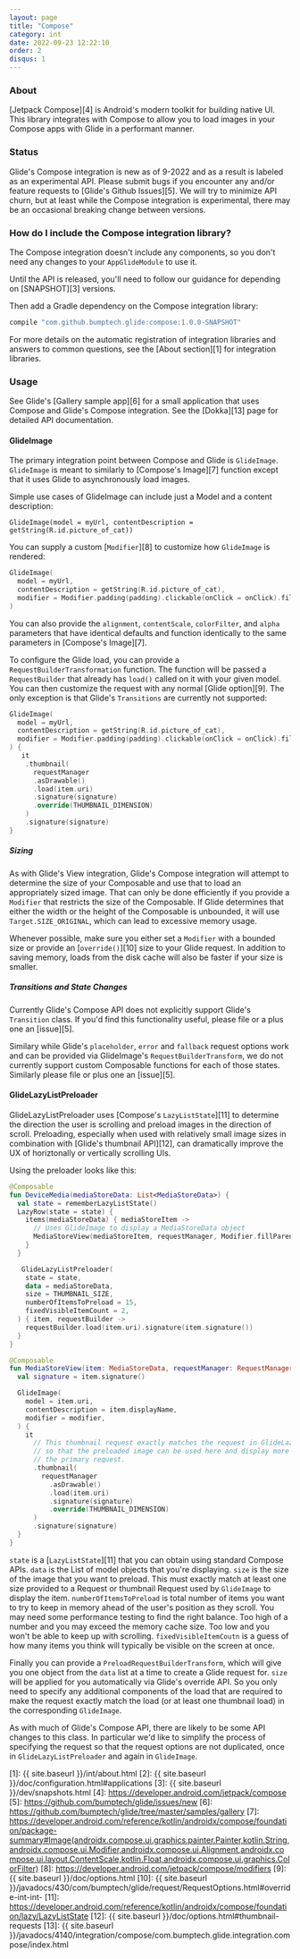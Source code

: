 ```yaml
---
layout: page
title: "Compose"
category: int
date: 2022-09-23 12:22:10
order: 2
disqus: 1
---
```


### About

[Jetpack Compose][4] is Android's modern toolkit for building native UI. This library integrates with Compose to allow you to load images in your Compose apps with Glide in a performant manner. 


### Status

Glide's Compose integration is new as of 9-2022 and as a result is labeled as an experimental API. Please submit bugs if you encounter any and/or feature requests to [Glide's Github Issues][5]. We will try to minimize API churn, but at least while the Compose integration is experimental, there may be an occasional breaking change between versions.


### How do I include the Compose integration library?

The Compose integration doesn't include any components, so you don't need any changes to your `AppGlideModule` to use it.

Until the API is released, you'll need to follow our guidance for depending on [SNAPSHOT][3] versions.

Then add a Gradle dependency on the Compose integration library:

```groovy
compile "com.github.bumptech.glide:compose:1.0.0-SNAPSHOT"
```

For more details on the automatic registration of integration libraries and answers to common questions, see the [About section][1] for integration libraries.


### Usage

See Glide's [Gallery sample app][6] for a small application that uses Compose and Glide's Compose integration. See the [Dokka][13] page for detailed API documentation.


#### GlideImage

The primary integration point between Compose and Glide is `GlideImage`. `GlideImage` is meant to similarly to [Compose's Image][7] function except that it uses Glide to asynchronously load images. 

Simple use cases of GlideImage can include just a Model and a content description:

```
GlideImage(model = myUrl, contentDescription = getString(R.id.picture_of_cat))
```

You can supply a custom [`Modifier`][8] to customize how `GlideImage` is rendered:

```kotlin
GlideImage(
  model = myUrl,
  contentDescription = getString(R.id.picture_of_cat),
  modifier = Modifier.padding(padding).clickable(onClick = onClick).fillParentMaxSize(),
)
```

You can also provide the `alignment`, `contentScale`, `colorFilter`, and `alpha` parameters that have identical defaults and function identically to the same parameters in [Compose's Image][7].

To configure the Glide load, you can provide a `RequestBuilderTransformation` function. The function will be passed a `RequestBuilder` that already has `load()` called on it with your given model. You can then customize the request with any normal [Glide option][9]. The only exception is that Glide's `Transitions` are currently not supported:

```kotlin
GlideImage(
  model = myUrl,
  contentDescription = getString(R.id.picture_of_cat),
  modifier = Modifier.padding(padding).clickable(onClick = onClick).fillParentMaxSize(),
) {
   it
    .thumbnail(
      requestManager
      .asDrawable()
      .load(item.uri)
      .signature(signature)
      .override(THUMBNAIL_DIMENSION)
    )
    .signature(signature)
}
```


##### Sizing

As with Glide's View integration, Glide's Compose integration will attempt to determine the size of your Composable and use that to load an appropriately sized image. That can only be done efficiently if you provide a `Modifier` that restricts the size of the Composable. If Glide determines that either the width or the height of the Composable is unbounded, it will use `Target.SIZE_ORIGINAL`, which can lead to excessive memory usage.

Whenever possible, make sure you either set a `Modifier` with a bounded size or provide an [`override()`][10] size to your Glide request. In addition to saving memory, loads from the disk cache will also be faster if your size is smaller.

##### Transitions and State Changes

Currently Glide's Compose API does not explicitly support Glide's `Transition` class. If you'd find this functionality useful, please file or a plus one an [issue][5]. 

Similary while Glide's `placeholder`, `error` and `fallback` request options work and can be provided via GlideImage's `RequestBuilderTransform`, we do not currently support custom Composable functions for each of those states. Similarly please file or plus one an [issue][5].


#### GlideLazyListPreloader

GlideLazyListPreloader uses [Compose's `LazyListState`][11] to determine the direction the user is scrolling and preload images in the direction of scroll. Preloading, especially when used with relatively small image sizes in combination with [Glide's thumbnail API][12], can dramatically improve the UX of horiztonally or vertically scrolling UIs.

Using the preloader looks like this:

```kotlin
@Composable
fun DeviceMedia(mediaStoreData: List<MediaStoreData>) {
  val state = rememberLazyListState()
  LazyRow(state = state) {
    items(mediaStoreData) { mediaStoreItem ->
      // Uses GlideImage to display a MediaStoreData object
      MediaStoreView(mediaStoreItem, requestManager, Modifier.fillParentMaxSize())
    }
  }

   GlideLazyListPreloader(
    state = state,
    data = mediaStoreData,
    size = THUMBNAIL_SIZE,
    numberOfItemsToPreload = 15,
    fixedVisibleItemCount = 2,
  ) { item, requestBuilder ->
    requestBuilder.load(item.uri).signature(item.signature())
  }
}

@Composable
fun MediaStoreView(item: MediaStoreData, requestManager: RequestManager, modifier: Modifier) {
  val signature = item.signature()

  GlideImage(
    model = item.uri,
    contentDescription = item.displayName,
    modifier = modifier,
  ) {
    it
      // This thumbnail request exactly matches the request in GlideLazyListPreloader
      // so that the preloaded image can be used here and display more quickly than 
      // the primary request.
      .thumbnail(
        requestManager
          .asDrawable()
          .load(item.uri)
          .signature(signature)
          .override(THUMBNAIL_DIMENSION)
      )
      .signature(signature)
  }
}
```

`state` is a [`LazyListState`][11] that you can obtain using standard Compose APIs. `data` is the List of model objects that you're displaying. `size` is the size of the image that you want to preload. This must exactly match at least one size provided to a Request or thumbnail Request used by `GlideImage` to display the item. `numberOfItemsToPreload` is total number of items you want to try to keep in memory ahead of the user's position as they scroll. You may need some performance testing to find the right balance. Too high of a number and you may exceed the memory cache size. Too low and you won't be able to keep up with scrolling. `fixedVisibleItemCoutn` is a guess of how many items you think will typically be visible on the screen at once.

Finally you can provide a `PreloadRequestBuilderTransform`, which will give you one object from the `data` list at a time to create a Glide request for. `size` will be applied for you automatically via Glide's override API. So you only need to specify any additional components of the load that are required to make the request exactly match the load (or at least one thumbnail load) in the corresponding `GlideImage`.

As with much of Glide's Compose API, there are likely to be some API changes to this class. In particular we'd like to simplify the process of specifying the request so that the request options are not duplicated, once in `GlideLazyListPreloader` and again in `GlideImage`.

[1]: {{ site.baseurl }}/int/about.html
[2]: {{ site.baseurl }}/doc/configuration.html#applications
[3]: {{ site.baseurl }}/dev/snapshots.html
[4]: https://developer.android.com/jetpack/compose
[5]: https://github.com/bumptech/glide/issues/new
[6]: https://github.com/bumptech/glide/tree/master/samples/gallery
[7]: https://developer.android.com/reference/kotlin/androidx/compose/foundation/package-summary#Image(androidx.compose.ui.graphics.painter.Painter,kotlin.String,androidx.compose.ui.Modifier,androidx.compose.ui.Alignment,androidx.compose.ui.layout.ContentScale,kotlin.Float,androidx.compose.ui.graphics.ColorFilter)
[8]: https://developer.android.com/jetpack/compose/modifiers
[9]: {{ site.baseurl }}/doc/options.html
[10]: {{ site.baseurl }}/javadocs/430/com/bumptech/glide/request/RequestOptions.html#override-int-int-
[11]: https://developer.android.com/reference/kotlin/androidx/compose/foundation/lazy/LazyListState
[12]: {{ site.baseurl }}/doc/options.html#thumbnail-requests
[13]: {{ site.baseurl }}/javadocs/4140/integration/compose/com.bumptech.glide.integration.compose/index.html
